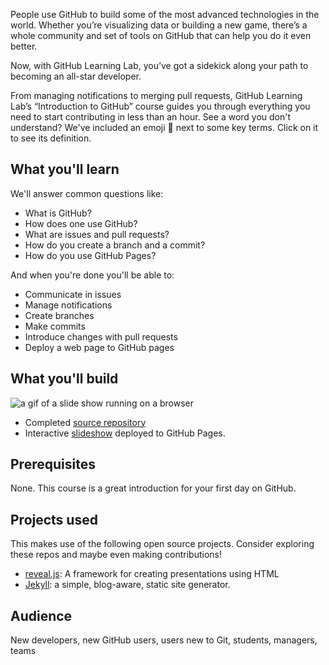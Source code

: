 People use GitHub to build some of the most advanced technologies in the world. Whether you’re visualizing data or building a new game, there’s a whole community and set of tools on GitHub that can help you do it even better.

Now, with GitHub Learning Lab, you’ve got a sidekick along your path to becoming an all-star developer.

From managing notifications to merging pull requests, GitHub Learning Lab’s “Introduction to GitHub” course guides you through everything you need to start contributing in less than an hour. See a word you don't understand? We've included an emoji 📖 next to some key terms. Click on it to see its definition.

## What you'll learn

We'll answer common questions like: 
- What is GitHub?
- How does one use GitHub?
- What are issues and pull requests?
- How do you create a branch and a commit?
- How do you use GitHub Pages? 

And when you're done you'll be able to:
- Communicate in issues
- Manage notifications
- Create branches
- Make commits
- Introduce changes with pull requests
- Deploy a web page to GitHub pages

## What you'll build
![a gif of a slide show running on a browser](https://user-images.githubusercontent.com/16547949/69274863-44362880-0ba9-11ea-98f6-b58cfc9eab02.gif)

- Completed [source repository](https://github.com/githubtraining/github-slideshow-demo/)
- Interactive [slideshow](https://githubtraining.github.io/github-slideshow-demo/) deployed to GitHub Pages.

## Prerequisites
None. This course is a great introduction for your first day on GitHub.

## Projects used
This makes use of the following open source projects. Consider exploring these repos and maybe even making contributions!
- [reveal.js](https://github.com/hakimel/reveal.js): A framework for creating presentations using HTML
- [Jekyll](https://github.com/jekyll/jekyll): a simple, blog-aware, static site generator.

## Audience

New developers, new GitHub users, users new to Git, students, managers, teams
